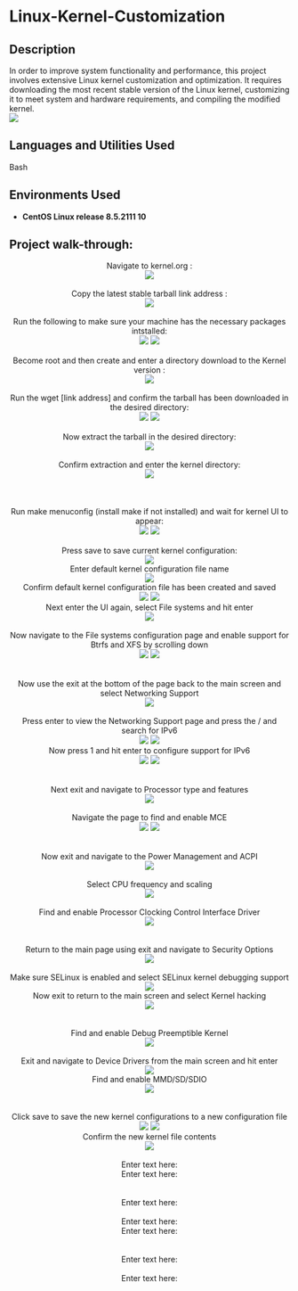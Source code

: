 # Linux-Kernel-Customization

<h2>Description</h2>
In order to improve system functionality and performance, this project involves extensive Linux kernel customization and optimization. It requires downloading the most recent stable version of the Linux kernel, customizing it to meet system and hardware requirements, and compiling the modified kernel. 
<br />
<img src="https://github.com/user-attachments/assets/3b14c04b-9b17-4887-bba6-637180f7e4c4"/>


<h2>Languages and Utilities Used</h2>

Bash

<h2>Environments Used </h2>

- <b>CentOS Linux release 8.5.2111
 10</b>

<h2>Project walk-through:</h2>


<p align="center">
Navigate to kernel.org : <br/>
<img src="https://github.com/user-attachments/assets/80490e12-f6fa-4819-9eaf-d230ff6c8cd4"/>
<br />
<br />
Copy the latest stable tarball link address :  <br/>
<img src="https://github.com/user-attachments/assets/b20539c3-9ecd-4fb4-8ebc-49496e8603be"/>
<br />
<br />
Run the following to make sure your machine has the necessary packages intstalled: <br/>
<img src="https://github.com/user-attachments/assets/30e15c77-0234-4927-8928-8a5ac0887e0b"/>
<img src="https://github.com/user-attachments/assets/bc28c1c2-e03b-43cf-866a-d62a8c9e94a0"/>
<br />
<br />
Become root and then create and enter a directory download to the Kernel version :  <br/>
<img src="https://github.com/user-attachments/assets/60e9637f-a9cc-4039-a1ca-8b9a2687200e"/>
<br />
<br />
Run the wget [link address] and confirm the tarball has been downloaded in the desired directory:  <br/>
<img src="https://github.com/user-attachments/assets/f1c4fdb0-3f5f-4070-8310-44c5c44b6e76"/>
  <img src="https://github.com/user-attachments/assets/58aebb3f-ac9e-48c9-b98d-364623567ae3"/>
<br />
<br />
Now extract the tarball in the desired directory:  <br/>
<img src="https://github.com/user-attachments/assets/63889853-9abf-4cb5-9808-cb7bc901d7b4"/>
<br />
<br />
Confirm extraction and enter the kernel directory:  <br/>
<img src="https://github.com/user-attachments/assets/1a8b1afa-843c-409d-871b-69453a914358"/>
<br />
<br />
 <br />
 <br />
Run make menuconfig (install make if not installed) and wait for kernel UI to appear:  <br/>
<img src="https://github.com/user-attachments/assets/6f160c43-bb97-40e9-91eb-f973061c98a3"/>
  <img src="https://github.com/user-attachments/assets/c8403eef-ae55-47cf-a2a6-cac5d33dae39"/>
<br />
<br />
Press save to save current kernel configuration:  <br/>
<img src="https://github.com/user-attachments/assets/98a10a5e-310f-44ac-bffd-e7618783062b"/>
<br />Enter default kernel configuration file name<br />
  <img src="https://github.com/user-attachments/assets/8cdb1401-d66a-4895-a747-00b7badca684"/>
<br />Confirm default kernel configuration file has been created and saved<br />
<img src="https://github.com/user-attachments/assets/1a94a24f-acb1-4c5b-8ef7-737053bb6f14"/>
<img src="https://github.com/user-attachments/assets/a27b18d0-0f18-4bbb-bcbb-37e5dcfb03df"/>
<br /> Next enter the UI again, select File systems and hit enter  <br/>
<img src="https://github.com/user-attachments/assets/a3213ac4-ccd1-416b-b31e-824374e0942d"/>
<br />
<br />
Now navigate to the File systems configuration page and enable support for Btrfs and XFS by scrolling down <br/>
<img src="https://github.com/user-attachments/assets/9edf200b-db58-4218-8f33-349d7381f664"/>
<img src="https://github.com/user-attachments/assets/35fb7b9b-932c-40c2-bdc6-c6cc306d8e6d"/>
<br />
<br />
<br />
Now use the exit at the bottom of the page back to the main screen and select Networking Support<br/>
<img src="https://github.com/user-attachments/assets/49654866-9e63-4559-841d-9a4ac4eb5468"/>
<br />
<br />
Press enter to view the Networking Support page and press the / and search for IPv6<br/>
<img src="https://github.com/user-attachments/assets/b474ac7d-5701-42f6-b1fc-0edbfeba755e"/>
<img src="https://github.com/user-attachments/assets/6668f076-f418-4110-b504-0529494a47ef"/>
<br /> Now press 1 and hit enter to configure support for IPv6  <br/> 
<img src="https://github.com/user-attachments/assets/76f9bd28-aba5-4b6a-93e7-85fc10e83d9e"/>
<img src="https://github.com/user-attachments/assets/782378df-dd59-4ae4-ac6f-a50d006d2e61"/>
<br />
<br />
<br />
Next exit and navigate to Processor type and features  <br/>
<img src="https://github.com/user-attachments/assets/6f1f4628-7951-45c3-9d98-1abc3bf2aec5"/>
<br />
<br /> Navigate the page to find and enable MCE <br/>
<img src="https://github.com/user-attachments/assets/25eb556f-84f2-4a2e-8ab2-5ff1c05a3671"/>
<img src="https://github.com/user-attachments/assets/fbfef63a-2147-4002-9677-913aea5cea37"/>
<br />
<br />
<br />
 Now exit and navigate to the Power Management and ACPI  <br/>
<img src="https://github.com/user-attachments/assets/afb16975-a885-44a8-b6de-c186e8862d10"/>
<br />
<br /> Select CPU frequency and scaling <br/>
<img src="https://github.com/user-attachments/assets/5e633feb-8a08-4bd2-b8f8-e9ee4fb03b51"/>
<br />
  <br/> Find and enable Processor Clocking Control Interface Driver <br />
<img src="https://github.com/user-attachments/assets/c1e4ddd0-21d4-480b-98d6-d0e99663dfc0"/>
<br />
<br />
<br />
Return to the main page using exit and navigate to Security Options  <br/>
<img src="https://github.com/user-attachments/assets/8e4d996f-219e-49d4-9b8b-e9488accef17"/>
<br />
<br />
Make sure SELinux is enabled and select SELinux kernel debugging support  <br/>
<img src="https://github.com/user-attachments/assets/65199278-7802-43c0-ba35-1a439d8b4232"/>
<br /> Now exit to return to the main screen and select Kernel hacking <br/>
<img src="https://github.com/user-attachments/assets/2e2fe366-d2fc-4399-93f7-f9cd1d15938a"/>
<br />
<br />
<br />
Find and enable Debug Preemptible Kernel <br/>
<img src="https://github.com/user-attachments/assets/9dd7c512-c747-4054-8c53-186408309a8b"/>
<br />
<br />
Exit and navigate to Device Drivers from the main screen and hit enter<br/>
<img src="https://github.com/user-attachments/assets/665631b5-f409-4243-9322-80d258c3a53b"/>
<br /> Find and enable MMD/SD/SDIO <br/>
<img src="https://github.com/user-attachments/assets/2b240b24-e8ab-4b95-a004-dc529e64b8ef"/>
<br />
<br />
<br />
Click save to save the new kernel configurations to a new configuration file <br/>
<img src="https://github.com/user-attachments/assets/088d712c-4194-4270-9fda-a85a8333d430"/>
 <img src="https://github.com/user-attachments/assets/d92be623-9213-44b5-9696-701d593338a0"/>
<br />Confirm the new kernel file contents <br/>
 <img src="https://github.com/user-attachments/assets/90672a83-406d-4fa8-8092-02fceb52da64"/>
<br />
<br />
Enter text here:  <br/>
<img src=""/>
<br />Enter text here:  <br/>
<img src=""/>
<br />
<br />
<br />
Enter text here:  <br/>
<img src=""/>
<br />
<br />
Enter text here:  <br/>
<img src=""/>
<br />Enter text here:  <br/>
<img src=""/>
<br />
<br />
<br />
Enter text here:  <br/>
<img src=""/>
<br />
<br />
Enter text here:  <br/>
<img src=""/>
<br />
<br />  <br/>
<img src=""/>
<br />
<br /><br />  <br/>
<img src=""/>
<br />
<br /><br />  <br/>
<img src=""/>
<br />
<br /><br />  <br/>
<img src=""/>
<br />
<br /><br />  <br/>
<img src=""/>
<br />
<br /><br />  <br/>
<img src=""/>
<br />
<br /><br />  <br/>
<img src=""/>
<br />
<br /><br />  <br/>
<img src=""/>
<br />
<br /><br />  <br/>
<img src=""/>
<br />
<br /><br />  <br/>
<img src=""/>
<br />
<br /><br />  <br/>
<img src=""/>
<br />
<br /><br />  <br/>
<img src=""/>
<br />
<br /><br />  <br/>
<img src=""/>
<br />
<br /><br />  <br/>
<img src=""/>
<br />
<br /><br />  <br/>
<img src=""/>
<br />
<br /><br />  <br/>
<img src=""/>
<br />
<br /><br />  <br/>
<img src=""/>
<br />
<br /><br />  <br/>
<img src=""/>
<br />
<br /><br />  <br/>
<img src=""/>
<br />
<br /><br />  <br/>
<img src=""/>
<br />
<br /><br />  <br/>
<img src=""/>
<br />
<br /><br />  <br/>
<img src=""/>
<br />
<br />
<!--
 ```diff
- text in red
+ text in green
! text in orange
# text in gray
@@ text in purple (and bold)@@
```
--!>
